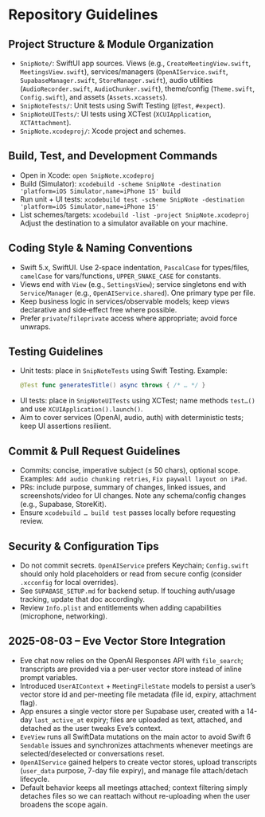 # Repository Guidelines

## Project Structure & Module Organization
- `SnipNote/`: SwiftUI app sources. Views (e.g., `CreateMeetingView.swift`, `MeetingsView.swift`), services/managers (`OpenAIService.swift`, `SupabaseManager.swift`, `StoreManager.swift`), audio utilities (`AudioRecorder.swift`, `AudioChunker.swift`), theme/config (`Theme.swift`, `Config.swift`), and assets (`Assets.xcassets`).
- `SnipNoteTests/`: Unit tests using Swift Testing (`@Test`, `#expect`).
- `SnipNoteUITests/`: UI tests using XCTest (`XCUIApplication`, `XCTAttachment`).
- `SnipNote.xcodeproj/`: Xcode project and schemes.

## Build, Test, and Development Commands
- Open in Xcode: `open SnipNote.xcodeproj`
- Build (Simulator): `xcodebuild -scheme SnipNote -destination 'platform=iOS Simulator,name=iPhone 15' build`
- Run unit + UI tests: `xcodebuild test -scheme SnipNote -destination 'platform=iOS Simulator,name=iPhone 15'`
- List schemes/targets: `xcodebuild -list -project SnipNote.xcodeproj`
Adjust the destination to a simulator available on your machine.

## Coding Style & Naming Conventions
- Swift 5.x, SwiftUI. Use 2‑space indentation, `PascalCase` for types/files, `camelCase` for vars/functions, `UPPER_SNAKE_CASE` for constants.
- Views end with `View` (e.g., `SettingsView`); service singletons end with `Service`/`Manager` (e.g., `OpenAIService.shared`). One primary type per file.
- Keep business logic in services/observable models; keep views declarative and side‑effect free where possible.
- Prefer `private`/`fileprivate` access where appropriate; avoid force unwraps.

## Testing Guidelines
- Unit tests: place in `SnipNoteTests` using Swift Testing. Example:
  ```swift
  @Test func generatesTitle() async throws { /* … */ }
  ```
- UI tests: place in `SnipNoteUITests` using XCTest; name methods `test…()` and use `XCUIApplication().launch()`.
- Aim to cover services (OpenAI, audio, auth) with deterministic tests; keep UI assertions resilient.

## Commit & Pull Request Guidelines
- Commits: concise, imperative subject (≤ 50 chars), optional scope. Examples: `Add audio chunking retries`, `Fix paywall layout on iPad`.
- PRs: include purpose, summary of changes, linked issues, and screenshots/video for UI changes. Note any schema/config changes (e.g., Supabase, StoreKit).
- Ensure `xcodebuild … build test` passes locally before requesting review.

## Security & Configuration Tips
- Do not commit secrets. `OpenAIService` prefers Keychain; `Config.swift` should only hold placeholders or read from secure config (consider `.xcconfig` for local overrides).
- See `SUPABASE_SETUP.md` for backend setup. If touching auth/usage tracking, update that doc accordingly.
- Review `Info.plist` and entitlements when adding capabilities (microphone, networking).

## 2025-08-03 – Eve Vector Store Integration
- Eve chat now relies on the OpenAI Responses API with `file_search`; transcripts are provided via a per-user vector store instead of inline prompt variables.
- Introduced `UserAIContext` + `MeetingFileState` models to persist a user’s vector store id and per-meeting file metadata (file id, expiry, attachment flag).
- App ensures a single vector store per Supabase user, created with a 14-day `last_active_at` expiry; files are uploaded as text, attached, and detached as the user tweaks Eve’s context.
- `EveView` runs all SwiftData mutations on the main actor to avoid Swift 6 `Sendable` issues and synchronizes attachments whenever meetings are selected/deselected or conversations reset.
- `OpenAIService` gained helpers to create vector stores, upload transcripts (`user_data` purpose, 7-day file expiry), and manage file attach/detach lifecycle.
- Default behavior keeps all meetings attached; context filtering simply detaches files so we can reattach without re-uploading when the user broadens the scope again.
